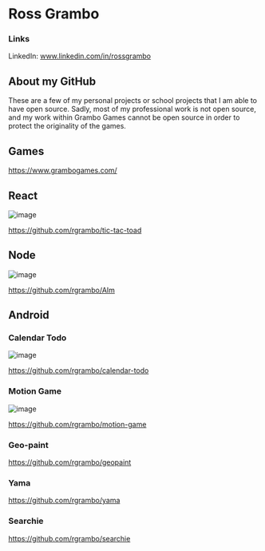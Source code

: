 # Ross Grambo
### Links
LinkedIn: www.linkedin.com/in/rossgrambo

## About my GitHub
These are a few of my personal projects or school projects that I am able to have open source. Sadly, most of my professional work is not open source, and my work within Grambo Games cannot be open source in order to protect the originality of the games.

## Games
https://www.grambogames.com/

## React
![image](https://imgur.com/dgWJ26u.png)

https://github.com/rgrambo/tic-tac-toad

## Node
![image](https://imgur.com/tkml1KI.gif)

https://github.com/rgrambo/AIm

## Android
### Calendar Todo
![image](http://i.imgur.com/3zfqlNj.gif)

https://github.com/rgrambo/calendar-todo

### Motion Game
![image](http://i.imgur.com/IaTcyl5.gif)

https://github.com/rgrambo/motion-game

### Geo-paint
https://github.com/rgrambo/geopaint

### Yama
https://github.com/rgrambo/yama


### Searchie
https://github.com/rgrambo/searchie
